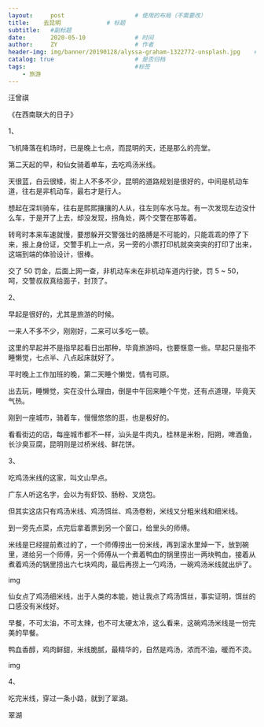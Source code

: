 ```yaml
---
layout:     post                    # 使用的布局（不需要改）
title:    去昆明             # 标题 
subtitle:   #副标题
date:       2020-05-10              # 时间
author:     ZY                      # 作者
header-img: img/banner/20190128/alyssa-graham-1322772-unsplash.jpg    #这篇文章标题背景图片
catalog: true                       # 是否归档
tags:                               #标签
    - 旅游
---
```


汪曾祺

《在西南联大的日子》

1、

飞机降落在机场时，已是晚上七点，而昆明的天，还是那么的亮堂。

第二天起的早，和仙女骑着单车，去吃鸡汤米线。

天很蓝，白云很矮，街上人不多不少，昆明的道路规划是很好的，中间是机动车道，往右是非机动车，最右才是行人。

想起在深圳骑车，往右是熙熙攘攘的人从，往左则车水马龙。有一次发现左边没什么车，于是开了上去，却没发现，拐角处，两个交警在那等着。

转弯时本来车速就慢，要想躲开交警强壮的胳膊是不可能的，只能乖乖的停了下来，报上身份证，交警手机上一点，另一旁的小票打印机就突突突的打印了出来，这端到端的体验设计，很棒。

交了 50 罚金，后面上网一查，非机动车未在非机动车道内行驶，罚 5 ~ 50，呵，交警叔叔真给面子，封顶了。

2、

早起是很好的，尤其是旅游的时候。

一来人不多不少，刚刚好，二来可以多吃一顿。

这里的早起并不是指早起看日出那种，毕竟旅游吗，也要惬意一些。早起只是指不睡懒觉，七点半、八点起床就好了。

平时晚上工作加班的晚，第二天睡个懒觉，情有可原。

出去玩，睡懒觉，实在没什么理由，倒是中午回来睡个午觉，还有点道理，毕竟天气热。

刚到一座城市，骑着车，慢慢悠悠的逛，也是极好的。

看看街边的店，每座城市都不一样，汕头是牛肉丸，桂林是米粉，阳朔，啤酒鱼，长沙臭豆腐，昆明则是过桥米线、鲜花饼。

3、

吃鸡汤米线的这家，叫文山早点。

广东人听这名字，会以为有虾饺、肠粉、叉烧包。

但其实这店只有鸡汤米线、鸡汤饵丝、鸡汤卷粉，米线又分粗米线和细米线。

到一旁先点菜，点完后拿着票到另一个窗口，给里头的师傅。

米线是已经提前煮过的了，一个师傅捞出一份米线，再到滚水里焯一下，放到碗里，递给另一个师傅，另一个师傅从一个煮着鸭血的锅里捞出一两块鸭血，接着从煮着鸡汤的锅里捞出六七块鸡肉，最后再捞上一勺鸡汤，一碗鸡汤米线就出炉了。

img

仙女点了鸡汤细米线，出于人类的本能，她让我点了鸡汤饵丝，事实证明，饵丝的口感没有米线好。

早餐，不可太油，不可太辣，也不可太硬太冷，这么看来，这碗鸡汤米线是一份完美的早餐。

鸭血香醇，鸡肉鲜甜，米线脆腻，最精华的，自然是鸡汤，浓而不油，暖而不烫。

img

4、

吃完米线，穿过一条小路，就到了翠湖。

翠湖